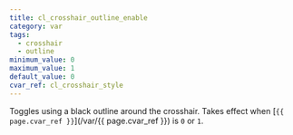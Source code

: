 ```yaml
---
title: cl_crosshair_outline_enable
category: var
tags:
  - crosshair
  - outline
minimum_value: 0
maximum_value: 1
default_value: 0
cvar_ref: cl_crosshair_style
---
```


Toggles using a black outline around the crosshair. Takes effect when [`{{ page.cvar_ref }}`](/var/{{ page.cvar_ref }}) is `0` or `1`.